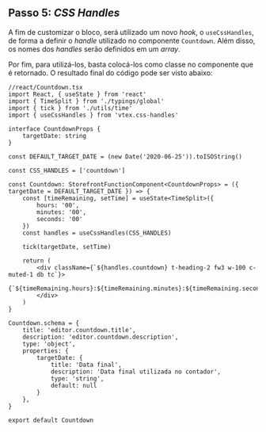 ## Passo 5: _CSS Handles_

A fim de customizar o bloco, será utilizado um novo _hook_, o `useCssHandles`, de forma a definir o _handle_ utilizado no componente `Countdown`. Além disso, os nomes dos _handles_ serão definidos em um _array_.

Por fim, para utilizá-los, basta colocá-los como classe no componente que é retornado. O resultado final do código pode ser visto abaixo:

```tsx
//react/Countdown.tsx
import React, { useState } from 'react'
import { TimeSplit } from './typings/global'
import { tick } from './utils/time'
import { useCssHandles } from 'vtex.css-handles'

interface CountdownProps {
    targetDate: string
}

const DEFAULT_TARGET_DATE = (new Date('2020-06-25')).toISOString()

const CSS_HANDLES = ['countdown']

const Countdown: StorefrontFunctionComponent<CountdownProps> = ({ targetDate = DEFAULT_TARGET_DATE }) => {
    const [timeRemaining, setTime] = useState<TimeSplit>({
        hours: '00',
        minutes: '00',
        seconds: '00'
    })
    const handles = useCssHandles(CSS_HANDLES)

    tick(targetDate, setTime)

    return (
        <div className={`${handles.countdown} t-heading-2 fw3 w-100 c-muted-1 db tc`}>
          {`${timeRemaining.hours}:${timeRemaining.minutes}:${timeRemaining.seconds}`}
        </div>
    )
}

Countdown.schema = {
    title: 'editor.countdown.title',
    description: 'editor.countdown.description',
    type: 'object',
    properties: {
        targetDate: {
            title: 'Data final',
            description: 'Data final utilizada no contador',
            type: 'string',
            default: null
        }
    },
}

export default Countdown
```